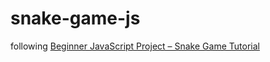 # snake-game-js

following [Beginner JavaScript Project – Snake Game Tutorial](https://www.youtube.com/watch?v=uyhzCBEGaBY)
